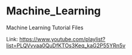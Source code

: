 # Machine_Learning

Machine Learning Tutorial Files 

Link: https://www.youtube.com/playlist?list=PLQVvvaa0QuDfKTOs3Keq_kaG2P55YRn5v
